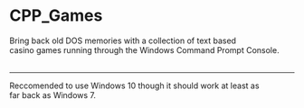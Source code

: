 # CPP_Games

Bring back old DOS memories with a collection of text based <br>
casino games running through the Windows Command Prompt Console.<br>
<br>
<hr>
Reccomended to use Windows 10 though it should work at least as <br>
far back as Windows 7.<br>
<br>
